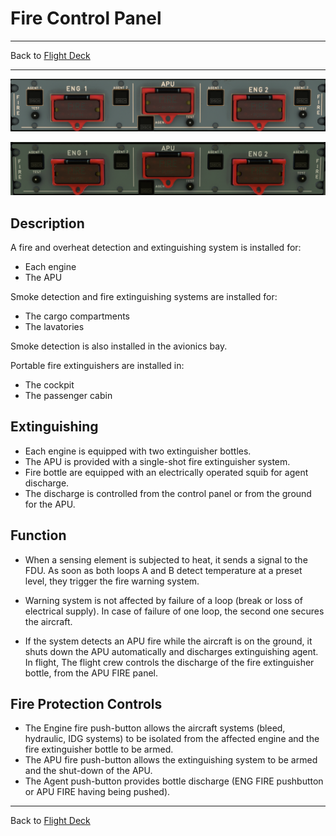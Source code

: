 # Fire Control Panel

---

Back to [Flight Deck](../flight-deck.md)

---

![Fire Control Panel]( ../../assets/a32nx-briefing/overhead-panel/Fire-Control-Panel.png "Fire Control Panel")

![Fire Control Panel](../../assets/a32nx-briefing/overhead-panel/Fire-control.png "Fire Control Panel")

## Description

A fire and overheat detection and extinguishing system is installed for:

- Each engine
- The APU

Smoke detection and fire extinguishing systems are installed for:

- The cargo compartments
- The lavatories

Smoke detection is also installed in the avionics bay.

Portable fire extinguishers are installed in:

- The cockpit
- The passenger cabin

## Extinguishing

- Each engine is equipped with two extinguisher bottles.
- The APU is provided with a single-shot fire extinguisher system.
- Fire bottle are equipped with an electrically operated squib for agent discharge.
- The discharge is controlled from the control panel or from the ground for the APU.

## Function

- When a sensing element is subjected to heat, it sends a signal to the FDU. As soon as both loops A and B detect temperature at a preset level, they trigger the fire warning system.

- Warning system is not affected by failure of a loop (break or loss of electrical supply). In case of failure of one loop, the second one secures the aircraft.

- If the system detects an APU fire while the aircraft is on the ground, it shuts down the APU automatically and discharges extinguishing agent. In flight, The flight crew controls the discharge of the fire extinguisher bottle, from the APU FIRE panel.

## Fire Protection Controls

- The Engine fire push-button allows the aircraft systems (bleed, hydraulic, IDG systems) to be isolated from the affected engine and the fire extinguisher bottle to be armed.
- The APU fire push-button allows the extinguishing system to be armed and the shut-down of the APU.
- The Agent push-button provides bottle discharge (ENG FIRE pushbutton or APU FIRE having being pushed).

---

Back to [Flight Deck](../flight-deck.md)
